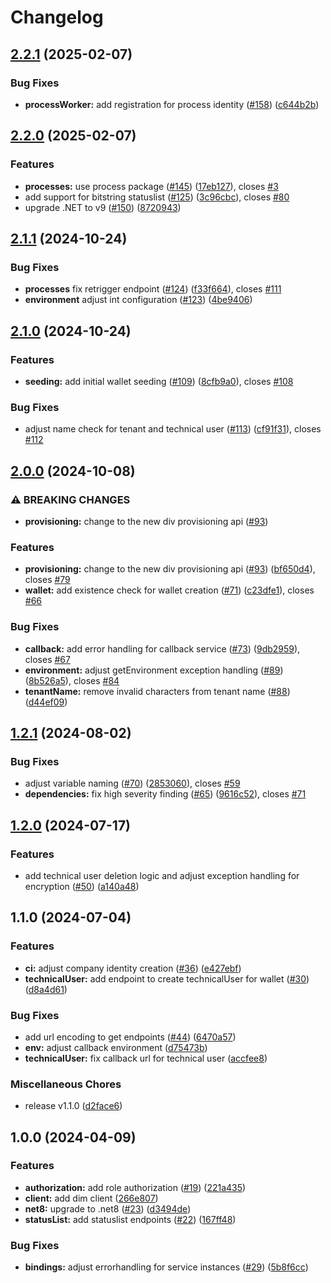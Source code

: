 # Changelog

## [2.2.1](https://github.com/SAP/ssi-dim-middle-layer/compare/v2.2.0...v2.2.1) (2025-02-07)

### Bug Fixes

* **processWorker:** add registration for process identity ([#158](https://github.com/SAP/ssi-dim-middle-layer/issues/158)) ([c644b2b](https://github.com/SAP/ssi-dim-middle-layer/commit/c644b2bc06477a5cc5a657de93127493e0171b56))

## [2.2.0](https://github.com/SAP/ssi-dim-middle-layer/compare/v2.1.0...v2.2.0) (2025-02-07)

### Features

* **processes:** use process package ([#145](https://github.com/SAP/ssi-dim-middle-layer/issues/145)) ([17eb127](https://github.com/SAP/ssi-dim-middle-layer/commit/17eb1271cb018eb448ef91e119ad86353440fab1)), closes [#3](https://github.com/SAP/ssi-dim-middle-layer/issues/3)
* add support for bitstring statuslist ([#125](https://github.com/SAP/ssi-dim-middle-layer/issues/125)) ([3c96cbc](https://github.com/SAP/ssi-dim-middle-layer/commit/3c96cbcfceb74e76c98f421574d028ca2486a7d1)), closes [#80](https://github.com/SAP/ssi-dim-middle-layer/issues/80)
* upgrade .NET to v9 ([#150](https://github.com/SAP/ssi-dim-middle-layer/issues/150)) ([8720943](https://github.com/SAP/ssi-dim-middle-layer/commit/87209434beb94cc11ab2abf4f8a48e78caae3a19))

## [2.1.1](https://github.com/SAP/ssi-dim-middle-layer/compare/v2.1.0...v2.1.1) (2024-10-24)

### Bug Fixes

* **processes** fix retrigger endpoint ([#124](https://github.com/SAP/ssi-dim-middle-layer/issues/124)) ([f33f664](https://github.com/SAP/ssi-dim-middle-layer/commit/f33f6645a347ed7d45e839fb848081d7f2f522af)), closes [#111](https://github.com/SAP/ssi-dim-middle-layer/issues/111)
* **environment** adjust int configuration ([#123](https://github.com/SAP/ssi-dim-middle-layer/issues/123)) ([4be9406](https://github.com/SAP/ssi-dim-middle-layer/commit/4be9406e865a6147c01535c46fb77380d8e5db8d))

## [2.1.0](https://github.com/SAP/ssi-dim-middle-layer/compare/v2.0.0...v2.1.0) (2024-10-24)

### Features

* **seeding:** add initial wallet seeding ([#109](https://github.com/SAP/ssi-dim-middle-layer/issues/109)) ([8cfb9a0](https://github.com/SAP/ssi-dim-middle-layer/commit/8cfb9a0ca530c5a77c38b49246b67c5a19fbe1b1)), closes [#108](https://github.com/SAP/ssi-dim-middle-layer/issues/108)

### Bug Fixes

* adjust name check for tenant and technical user ([#113](https://github.com/SAP/ssi-dim-middle-layer/issues/113)) ([cf91f31](https://github.com/SAP/ssi-dim-middle-layer/commit/cf91f31ae9477718a556ef64b533511bc3d43f63)), closes [#112](https://github.com/SAP/ssi-dim-middle-layer/issues/112)

## [2.0.0](https://github.com/SAP/ssi-dim-middle-layer/compare/v1.2.1...v2.0.0) (2024-10-08)


### ⚠ BREAKING CHANGES

* **provisioning:** change to the new div provisioning api ([#93](https://github.com/SAP/ssi-dim-middle-layer/issues/93))

### Features

* **provisioning:** change to the new div provisioning api ([#93](https://github.com/SAP/ssi-dim-middle-layer/issues/93)) ([bf650d4](https://github.com/SAP/ssi-dim-middle-layer/commit/bf650d40a9e3b1696de54c56a900bbf1dc3a703a)), closes [#79](https://github.com/SAP/ssi-dim-middle-layer/issues/79)
* **wallet:** add existence check for wallet creation ([#71](https://github.com/SAP/ssi-dim-middle-layer/issues/71)) ([c23dfe1](https://github.com/SAP/ssi-dim-middle-layer/commit/c23dfe1039e3b29cee19771be15ea2f3bc9cd7ac)), closes [#66](https://github.com/SAP/ssi-dim-middle-layer/issues/66)


### Bug Fixes

* **callback:** add error handling for callback service ([#73](https://github.com/SAP/ssi-dim-middle-layer/issues/73)) ([9db2959](https://github.com/SAP/ssi-dim-middle-layer/commit/9db295930374a296e2bcd0e1aa8ce9249ac3baf8)), closes [#67](https://github.com/SAP/ssi-dim-middle-layer/issues/67)
* **environment:** adjust getEnvironment exception handling ([#89](https://github.com/SAP/ssi-dim-middle-layer/issues/89)) ([8b526a5](https://github.com/SAP/ssi-dim-middle-layer/commit/8b526a517404dad4b17bdefc05e904d6a526b228)), closes [#84](https://github.com/SAP/ssi-dim-middle-layer/issues/84)
* **tenantName:** remove invalid characters from tenant name ([#88](https://github.com/SAP/ssi-dim-middle-layer/issues/88)) ([d44ef09](https://github.com/SAP/ssi-dim-middle-layer/commit/d44ef0909f5972fb12e99795ef2e0e49402b6cd0))

## [1.2.1](https://github.com/SAP/ssi-dim-middle-layer/compare/v1.2.0...v1.2.1) (2024-08-02)


### Bug Fixes

* adjust variable naming ([#70](https://github.com/SAP/ssi-dim-middle-layer/issues/70)) ([2853060](https://github.com/SAP/ssi-dim-middle-layer/commit/2853060e08ce93cabd5cfde34dda024e47c8c8a1)), closes [#59](https://github.com/SAP/ssi-dim-middle-layer/issues/59)
* **dependencies:** fix high severity finding ([#65](https://github.com/SAP/ssi-dim-middle-layer/issues/65)) ([9616c52](https://github.com/SAP/ssi-dim-middle-layer/commit/9616c52fdfcb4a7d65135e3e36df029c37e8073e)), closes [#71](https://github.com/SAP/ssi-dim-middle-layer/issues/71)

## [1.2.0](https://github.com/SAP/ssi-dim-middle-layer/compare/v1.1.0...v1.2.0) (2024-07-17)


### Features

* add technical user deletion logic and adjust exception handling for encryption ([#50](https://github.com/SAP/ssi-dim-middle-layer/issues/50)) ([a140a48](https://github.com/SAP/ssi-dim-middle-layer/commit/a140a481136eb2e97338b96be5a5732086945a34))

## 1.1.0 (2024-07-04)


### Features

* **ci:** adjust company identity creation ([#36](https://github.com/SAP/ssi-dim-middle-layer/issues/36)) ([e427ebf](https://github.com/SAP/ssi-dim-middle-layer/commit/e427ebfa98391b1bb3304661d7fcfb701e1c7529))
* **technicalUser:** add endpoint to create technicalUser for wallet ([#30](https://github.com/SAP/ssi-dim-middle-layer/issues/30)) ([d8a4d61](https://github.com/SAP/ssi-dim-middle-layer/commit/d8a4d61f107452c3b86d5e9857f3643bb4a3ca27))


### Bug Fixes

* add url encoding to get endpoints ([#44](https://github.com/SAP/ssi-dim-middle-layer/issues/44)) ([6470a57](https://github.com/SAP/ssi-dim-middle-layer/commit/6470a5769116b7bc52a41587bb09df332aae18eb))
* **env:** adjust callback environment ([d75473b](https://github.com/SAP/ssi-dim-middle-layer/commit/d75473b037d306dacc8831f860dd2a0cee46f53c))
* **technicalUser:** fix callback url for technical user ([accfee8](https://github.com/SAP/ssi-dim-middle-layer/commit/accfee8007f368152a440f3d6f7754a5ac15c83e))


### Miscellaneous Chores

* release v1.1.0 ([d2face6](https://github.com/SAP/ssi-dim-middle-layer/commit/d2face64a55f3f94475b892a46e6a46beaa0e465))

## 1.0.0 (2024-04-09)


### Features

* **authorization:** add role authorization ([#19](https://github.com/SAP/ssi-dim-middle-layer/issues/19)) ([221a435](https://github.com/SAP/ssi-dim-middle-layer/commit/221a435c629149e5fadb0514be6a595fe968594a))
* **client:** add dim client ([266e807](https://github.com/SAP/ssi-dim-middle-layer/commit/266e80764e0009be8cdad53781194f837140e151))
* **net8:** upgrade to .net8 ([#23](https://github.com/SAP/ssi-dim-middle-layer/issues/23)) ([d3494de](https://github.com/SAP/ssi-dim-middle-layer/commit/d3494dedf046b05ffe7b346298abbfb2286f452f))
* **statusList:** add statuslist endpoints ([#22](https://github.com/SAP/ssi-dim-middle-layer/issues/22)) ([167ff48](https://github.com/SAP/ssi-dim-middle-layer/commit/167ff48a404b17b226addac5695df02463cd5002))


### Bug Fixes

* **bindings:** adjust errorhandling for service instances ([#29](https://github.com/SAP/ssi-dim-middle-layer/issues/29)) ([5b8f6cc](https://github.com/SAP/ssi-dim-middle-layer/commit/5b8f6cc65a60e42d6791e8e3d5a85bbd2e2dffb3))
